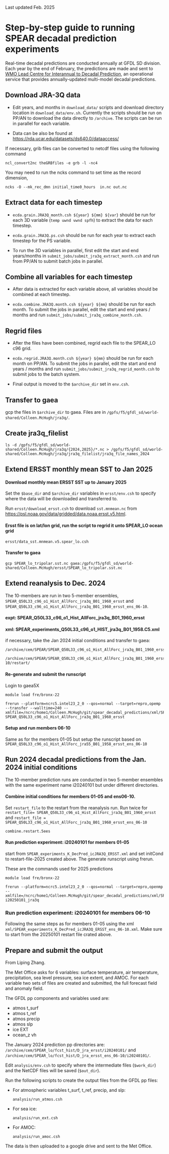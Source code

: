 Last updated Feb. 2025

# Step-by-step guide to running SPEAR decadal prediction experiments

Real-time decadal predictions are conducted annually at GFDL SD division. Each year by the end of February, the predictions are made and sent to [WMO Lead Centre for Interannual to Decadal Prediction](https://hadleyserver.metoffice.gov.uk/wmolc/), an operational service that provides annually-updated multi-model decadal predictions.

## Download JRA-3Q data

- Edit years, and months in `download_data/` scripts and download directory location in `download_data/env.sh`. Currently the scripts should be run on PP/AN to download the data directly to `/archive`. The scripts can be run in parallel for each variable.

- Data can be also be found at https://rda.ucar.edu/datasets/ds640.0/dataaccess/

If necessary, grib files can be converted to netcdf files using the following command

    ncl_convert2nc theGRBfiles -e grb -l -nc4

You may need to run the ncks command to set time as the record dimension,

    ncks -O --mk_rec_dmn initial_time0_hours  in.nc out.nc

## Extract data for each timestep

- `ecda.grain.JRA3Q_month.csh ${year} ${mm} ${var}` should be run for each 3D variable (`temp uwnd vwnd spfh`) to extract the data for each timestep.

- `ecda.grain.JRA3Q.ps.csh` should be run for each year to extract each timestep for the PS variable.

- To run the 3D variables in parallel, first edit the start and end years/months in `submit_jobs/submit_jra3q_extract_month.csh` and run from PP/AN to submit batch jobs in parallel.


## Combine all variables for each timestep

- After data is extracted for each variable above, all variables should be combined at each timestep.

- `ecda.combine.JRA3Q.month.csh ${year} ${mm}` should be run for each month. To submit the jobs in parallel, edit the start and end years / months and run `submit_jobs/submit_jra3q_combine_month.csh`.

## Regrid files

- After the files have been combined, regrid each file to the SPEAR_LO c96 grid.

- `ecda.regrid.JRA3Q.month.csh ${year} ${mm}` should be run for each month on PP/AN. To submit the jobs in parallel, edit the start and end years / months and run `submit_jobs/submit_jra3q_regrid_month.csh` to submit jobs to the batch system.

- Final output is moved to the `$archive_dir` set in `env.csh`.

## Transfer to gaea
gcp the files in `$archive_dir` to gaea. Files are in `/gpfs/f5/gfdl_sd/world-shared/Colleen.McHugh/jra3q/`.

## Create jra3q_filelist

    ls -d /gpfs/f5/gfdl_sd/world-shared/Colleen.McHugh/jra3q/{2024,2025}/*.nc > /gpfs/f5/gfdl_sd/world-shared/Colleen.McHugh/jra3q/jra3q_filelist/jra3q_file_names_2024

## Extend ERSST monthly mean SST to Jan 2025

#### Download monthly mean ERSST SST up to January 2025

Set the `$base_dir` and `$archive_dir` variables in `ersst/env.csh` to specify where the data will be downloaded and transferred to.

Run `ersst/download_ersst.csh` to download `sst.mnmean.nc` from https://psl.noaa.gov/data/gridded/data.noaa.ersst.v5.html.

#### Ersst file is on lat/lon grid, run the script to regrid it unto SPEAR_LO ocean grid
    ersst/data_sst.mnmean.v5.spear_lo.csh

#### Transfer to gaea
    gcp SPEAR_lo_tripolar.sst.nc gaea:/gpfs/f5/gfdl_sd/world-shared/Colleen.McHugh/ersst/SPEAR_lo_tripolar.sst.nc

## Extend reanalysis to Dec. 2024

The 10-members are run in two 5-member ensembles, `SPEAR_Q50L33_c96_o1_Hist_AllForc_jra3q_B01_1960_ersst` and `SPEAR_Q50L33_c96_o1_Hist_AllForc_jra3q_B01_1960_ersst_ens_06-10`.

#### expt: SPEAR_Q50L33_c96_o1_Hist_AllForc_jra3q_B01_1960_ersst

#### xml: SPEAR_experiments_Q50L33_c96_o1_HIST_jra3q_B01_1958.C5.xml

if necessary, take the Jan 2024 initial conditions and transfer to gaea:

    /archive/cem/SPEAR/SPEAR_Q50L33_c96_o1_Hist_AllForc_jra3q_B01_1960_ersst/restart/

    /archive/cem/SPEAR/SPEAR_Q50L33_c96_o1_Hist_AllForc_jra3q_B01_1960_ersst_ens_06-10/restart/

#### Re-generate and submit the runscript
Login to gaea5X
    
    module load fre/bronx-22
    
    frerun --platform=ncrc5.intel23_2_0 --qos=normal --target=repro,opemp --transfer --walltime=240 --xmlfile=/ncrc/home1/Colleen.McHugh/git/spear_decadal_predictions/xml/SPEAR_experiments_Q50L33_c96_o1_HIST_jra3q_B01_1958.C5.xml SPEAR_Q50L33_c96_o1_Hist_AllForc_jra3q_B01_1960_ersst
 
#### Setup and run members 06-10
Same as for the members 01-05 but setup the runscript based on  `SPEAR_Q50L33_c96_o1_Hist_AllForc_jra55_B01_1958_ersst_ens_06-10`

## Run 2024 decadal predictions from the Jan. 2024 initial conditions

The 10-member prediction runs are conducted in two 5-member ensembles with the same experiment name i20240101 but under different directories.

#### Combine initial conditions for members 01-05 and ens06-10.
Set `restart_file` to the restart from the reanalysis run. Run twice for `restart_file= SPEAR_Q50L33_c96_o1_Hist_AllForc_jra3q_B01_1960_ersst` and `restart_file =  SPEAR_Q50L33_c96_o1_Hist_AllForc_jra3q_B01_1960_ersst_ens_06-10`
    
    combine.restart.5ees

#### Run prediction experiment: i20240101 for members 01-05

start from `SPEAR_experiments_K_DecPred_icJRA3Q_ERSST.xml` and set initCond to restart-file-2025 created above. The generate runscript using frerun.

These are the commands used for 2025 predictions

    module load fre/bronx-22
    
    frerun --platform=ncrc5.intel23_2_0 --qos=normal --target=repro,openmp --xmlfile=/ncrc/home1/Colleen.McHugh/git/spear_decadal_predictions/xml/SPEAR_experiments_K_DecPred_icJRA3Q_ERSST.xml i20250101_jra3q

### Run prediction experiment: i20240101 for members 06-10
Following the same steps as for members 01-05 using the xml `xml/SPEAR_experiments_K_DecPred_icJRA3Q_ERSST_ens_06-10.xml`. Make sure to start from the 20250101 restart file crated above.

## Prepare and submit the output

From Liping Zhang.

The Met Office asks for 6 variables: surface temperature, air temperature, precipitation, sea level pressure, sea ice extent, and AMOC. For each variable two sets of files are created and submitted, the full forecast field and anomaly field.

The GFDL pp components and variables used are:
- atmos t_surf
- atmos t_ref
- atmos precip
- atmos slp
- ice EXT
- ocean_z vh

The January 2024 prediction pp directories are: `/archive/cem/SPEAR_lo/fcst_hist/D_jra_ersst/i20240101/` and `/archive/cem/SPEAR_lo/fcst_hist/D_jra_ersst_ens_06-10/i20240101/`.

Edit `analysis/env.csh` to specify where the intermediate files (`$work_dir`) and the NetCDF files will be saved (`$out_dir`).

Run the following scripts to create the output files from the GFDL pp files:

- For atmospheric variables t_surf, t_ref, precip, and slp:
    
    `analysis/run_atmos.csh`

- For sea ice:
    
    `analysis/run_ext.csh`

- For AMOC:
    
    `analysis/run_amoc.csh`

The data is then uploaded to a google drive and sent to the Met Office.
